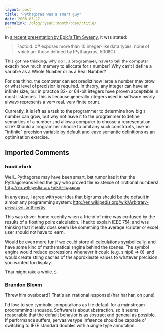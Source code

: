 ```yaml
---
layout: post
title: "Pythagoras was a smart guy"
date: 2006-03-27
permalink: /blog/:year/:month/:day/:title/
---
```


In [a recent presentation by Epic's Tim Sweeny][1], it was stated:

> Factoid: C# exposes more than 10 integer-like data types, none of
> which are those defined by (Pythagoras, 500BC).

This got me thinking; why do I, a programmer, have to tell the computer exactly how
much memory to allocate for a number? Why can't I define a variable as a Whole
Number or as a Real Number?

For one thing, the computer can not predict how large a number may grow or what
level of precision is required. In theory, any integer can have an infinite
size, but in practice 32- or 64-bit integers have proven acceptable in most
instances. This is because generally integers used in software nearly always
represents a very real, very finite count.

Currently, it is left as a task to the programmer to determine how big a number
can grow, but why not leave it to the programmer to define semantics of a
number and allow a computer to choose a representation size? Should a
programmer choose to omit any such constraints, use an "infinite" precision
variable by default and leave semantic definitions as an optimization exercise.

## Imported Comments

### hostilefork

Well...Pythagoras may have been smart, but rumor has it that the Pythagoreans
killed the guy who proved the existence of irrational numbers!
http://en.wikipedia.org/wiki/Hippasus

In any case, I agree with your idea that bignums should be the default in
almost any programming system: http://en.wikipedia.org/wiki/Arbitrary-precision_arithmetic

This was driven home recently when a friend of mine was confused by the results
of a floating point calculation.  I had to explain IEEE 754, and was thinking
that it really does seem like something the average scripter or excel user
should not have to learn.

Would be even more fun if we could store all calculations symbolically, and
have some kind of mathematical engine behind the scenes.  The symbol engine
would reduce expressions whenever it could (e.g.  sin(pi) => 0), and would
create string caches of the approximate values to whatever precision you wanted
for display.

That might take a while.
:)

### Brandon Bloom

Threw him overboard? That's an irrational response! (har har har, oh puns)

I'd love to see symbolic computations
as the default for a mainstream programming language. Software is about
abstraction, so it seems reasonable that the default behavior is as abstract
and general as possible. If performance suffers, pervasive type inference
should be capable of switching to IEEE standard doubles with a single type
annotation.

[1]: http://www.st.cs.uni-sb.de/edu/seminare/2005/advanced-fp/docs/sweeny.pdf

